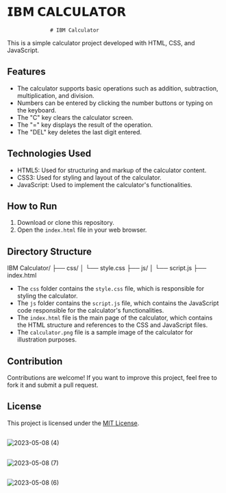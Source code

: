 # 𝗜𝗕𝗠 𝗖𝗔𝗟𝗖𝗨𝗟𝗔𝗧𝗢𝗥
                  # IBM Calculator

This is a simple calculator project developed with HTML, CSS, and JavaScript.

## Features

- The calculator supports basic operations such as addition, subtraction, multiplication, and division.
- Numbers can be entered by clicking the number buttons or typing on the keyboard.
- The "C" key clears the calculator screen.
- The "=" key displays the result of the operation.
- The "DEL" key deletes the last digit entered.

## Technologies Used

- HTML5: Used for structuring and markup of the calculator content.
- CSS3: Used for styling and layout of the calculator.
- JavaScript: Used to implement the calculator's functionalities.

## How to Run

1. Download or clone this repository.
2. Open the `index.html` file in your web browser.

## Directory Structure


IBM Calculator/
├── css/
│   └── style.css
├── js/
│   └── script.js
├── index.html


- The `css` folder contains the `style.css` file, which is responsible for styling the calculator.
- The `js` folder contains the `script.js` file, which contains the JavaScript code responsible for the calculator's functionalities.
- The `index.html` file is the main page of the calculator, which contains the HTML structure and references to the CSS and JavaScript files.
- The `calculator.png` file is a sample image of the calculator for illustration purposes.

## Contribution

Contributions are welcome! If you want to improve this project, feel free to fork it and submit a pull request.

## License

This project is licensed under the [MIT License](LICENSE).

##
![2023-05-08 (4)](https://user-images.githubusercontent.com/113322342/236955778-bb33e695-e213-4210-aaa3-73c74559d693.png)
##
![2023-05-08 (7)](https://user-images.githubusercontent.com/113322342/236956645-58470532-ea5c-4a42-8ed0-490cf8b6a47b.png)
##
![2023-05-08 (6)](https://user-images.githubusercontent.com/113322342/236956890-1d094dc9-81d3-4701-ac25-9a36a6010d92.png)
